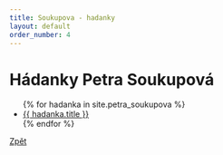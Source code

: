 ```yaml
---
title: Soukupova - hadanky
layout: default
order_number: 4
---
```

<html>
   <head>
      <meta charset="utf-8">
      <title>{{ page.title }}</title>
   </head>
   <body>
      <div class="uvod">
         <h1>Hádanky Petra Soukupová</h1>
         <ul class="list-group list-group-flush  mb-4">
            {% for hadanka in site.petra_soukupova %}
            <li class="list-group-item">
               <a href="{{ site.baseurl }}/{{ hadanka.url }}">{{ hadanka.title }}</a>
               <!-- {{ post.excerpt }} -->
            </li>
            {% endfor %}
         </ul>
         <a href="{{ site.baseurl }}" class="btn btn-info">Zpět</a>
      </div>
   </body>
</html>
